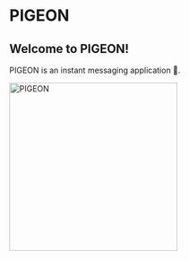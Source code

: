 # PIGEON

## Welcome to PIGEON!

PIGEON is an instant messaging application 💌. 

<img alt = "PIGEON" src="https://github.com/iakil/pigeon_messenger/blob/main/images/akil_pigeon.GIF" width="300" /> <br>
